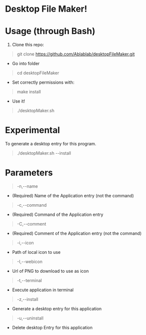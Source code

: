 # Desktop File Maker!

# Usage (through Bash)
1. Clone this repo:
> git clone https://github.com/Ablablab/desktopFileMaker.git
* Go into folder
> cd desktopFileMaker
* Set correctly permissions with:
> make install

* Use it!
> ./desktopMaker.sh


# Experimental
To generate a desktop entry for this program.
> ./desktopMaker.sh --install

# Parameters
> -n,--name
* (Required) Name of the Application entry (not the command)

> -c,--command
* (Required) Command of the Application entry

> -C,--comment
* (Required) Comment of the Application entry (not the command)

> -i,--icon
* Path of local icon to use

> -I,--webicon
* Url of PNG to download to use as icon

> -t,--terminal
* Execute application in terminal

> -z,--install
* Generate a desktop entry for this application

> -u,--uninstall
* Delete desktop Entry for this application
